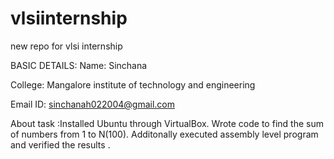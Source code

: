 # vlsiinternship
new repo for vlsi internship

BASIC DETAILS:
Name: Sinchana

College: Mangalore institute of technology and engineering 

Email ID: sinchanah022004@gmail.com

About task :Installed Ubuntu through VirtualBox. Wrote code to find the sum of numbers from 1 to N(100). Additonally executed assembly level program and verified the results .

